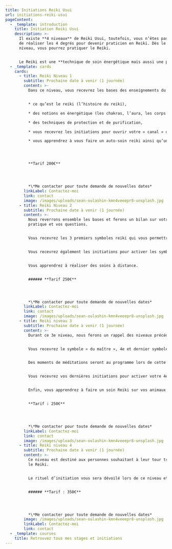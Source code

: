 ```yaml
---
title: Initiations Reiki Usui
url: initiations-reiki-usui
pageContent:
  - _template: introduction
    title: Initiation Reiki Usui
    description: >-
      Il existe **4 niveaux** de Reiki Usui, toutefois, vous n’êtes pas obligé
      de réaliser les 4 degrés pour devenir praticien en Reiki. Dès le 1er
      niveau, vous pourrez pratiquer le Reiki. 


      Le Reiki est une **technique de soin énergétique mais aussi une philosophie de vie et une évolution spirituelle**. Ceux qui souhaitent approfondir dans cette voie pourront poursuivre les autres niveaux à leur rythme. Chaque niveau sera composé d’**une partie théorique et d’une partie pratique**.
  - _template: cards
    cards:
      - title: Reiki Niveau 1
        subtitle: Prochaine date à venir (1 journée)
        content: >-
          Dans ce niveau, vous recevrez les bases des enseignements du Reiki :


          * ce qu’est le reiki (l’histoire du reiki), 

          * des notions en énergétique (les chakras, l’aura, les corps subtils) ,

          * des techniques de protection et de purification,

          * vous recevrez les initiations pour ouvrir votre « canal » de l’énergie Reiki,

          * vous apprendrez à vous faire un auto-soin reiki ainsi qu’un soin sur une autre personne




          **Tarif 200€**




          *\*Me contacter pour toute demande de nouvelles dates*
        linkLabel: Contactez-moi
        link: contact
        image: /images/uploads/sean-oulashin-kmn4veeepr8-unsplash.jpg
      - title: Reiki Niveau 2
        subtitle: Prochaine date à venir (1 journée)
        content: >-
          Nous reverrons ensemble les bases et ferons un bilan sur votre
          pratique et vos questions.  


          Vous recevrez les 3 premiers symboles reiki qui vous permettrons de renforcer vos énergies lors d’un soin. 


          Vous recevrez également les initiations pour activer les symboles et votre canal Reiki.


          Vous apprendrez à réaliser des soins à distance.


          ###### **Tarif 250€**




          *\*Me contacter pour toute demande de nouvelles dates*
        linkLabel: Contactez-moi
        link: contact
        image: /images/uploads/sean-oulashin-kmn4veeepr8-unsplash.jpg
      - title: Reiki niveau 3
        subtitle: Prochaine date à venir (1 journée)
        content: >-
          Durant ce 3e niveau, nous ferons un rappel des niveaux précédents.


          Vous recevrez le symbole « du maître », 4e et dernier symbole en Reiki Usui. 


          Des moments de méditations seront au programme lors de cette journée.


          Vous recevrez vos dernières initiations pour activer votre 4e symbole.


          Enfin, vous apprendrez à faire un soin Reiki sur vos animaux.


          **Tarif : 250€**




          *\*Me contacter pour toute demande de nouvelles dates*
        linkLabel: Contactez-moi
        link: contact
        image: /images/uploads/sean-oulashin-kmn4veeepr8-unsplash.jpg
      - title: Reiki niveau 4
        subtitle: Prochaine date à venir (1 journée)
        content: >-
          Ce niveau est destiné aux personnes souhaitant à leur tour transmettre
          le Reiki.


          Le rituel d’initiation vous sera dévoilé lors de ce niveau et vous pourrez à votre tour enseigner le Reiki à la suite de cette journée. 


          ###### **Tarif : 350€**




          *\*Me contacter pour toute demande de nouvelles dates*
        image: /images/uploads/sean-oulashin-kmn4veeepr8-unsplash.jpg
        linkLabel: Contactez-moi
        link: contact
  - _template: courses
    title: Retrouvez tous mes stages et initiations
---
```

